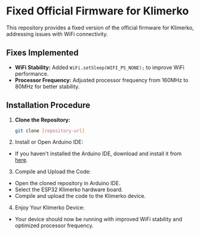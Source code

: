 # Fixed Official Firmware for Klimerko

This repository provides a fixed version of the official firmware for Klimerko, addressing issues with WiFi connectivity.

## Fixes Implemented
- **WiFi Stability:** Added `WiFi.setSleep(WIFI_PS_NONE);` to improve WiFi performance.
- **Processor Frequency:** Adjusted processor frequency from 160MHz to 80MHz for better stability.

## Installation Procedure

1. **Clone the Repository:**
   ```sh
   git clone [repository-url]

2. Install or Open Arduino IDE:

- If you haven't installed the Arduino IDE, download and install it from [here](https://support.arduino.cc/hc/en-us/articles/360019833020-Download-and-install-Arduino-IDE).

3. Compile and Upload the Code:

- Open the cloned repository in Arduino IDE.
- Select the ESP32 Klimerko hardware board.
- Compile and upload the code to the Klimerko device.

4. Enjoy Your Klimerko Device:

- Your device should now be running with improved WiFi stability and optimized processor frequency.


